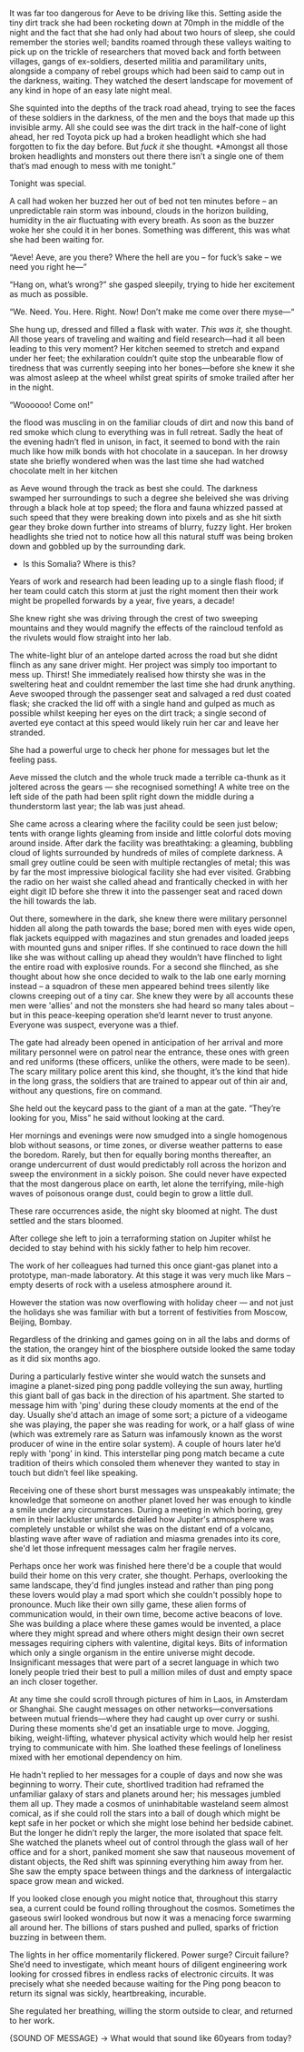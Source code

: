 It was far too dangerous for Aeve to be driving like this. Setting aside the tiny dirt track she had been rocketing down at 70mph in the middle of the night and the fact that she had only had about two hours of sleep, she could remember the stories well; bandits roamed through these valleys waiting to pick up on the trickle of researchers that moved back and forth between villages, gangs of ex-soldiers, deserted militia and paramilitary units, alongside a company of rebel groups which had been said to camp out in the darkness, waiting. They watched the desert landscape for movement of any kind in hope of an easy late night meal.

She squinted into the depths of the track road ahead, trying to see the faces of these soldiers in the darkness, of the men and the boys that made up this invisible army. All she could see was the dirt track in the half-cone of light ahead, her red Toyota pick up had a broken headlight which she had forgotten to fix the day before. But *fuck it* she thought. *Amongst all those broken headlights and monsters out there there isn’t a single one of them that’s mad enough to mess with me tonight.”

Tonight was special.

A call had woken her buzzed her out of bed not ten minutes before – an unpredictable rain storm was inbound, clouds in the horizon building, humidity in the air fluctuating with every breath. As soon as the buzzer woke her she could it in her bones. Something was different, this was what she had been waiting for. 

“Aeve! Aeve, are you there? Where the hell are you – for fuck’s sake – we need you right he—” 

“Hang on, what’s wrong?” she gasped sleepily, trying to hide her excitement as much as possible.

“We. Need. You. Here. Right. Now! Don’t make me come over there myse—“

She hung up, dressed and filled a flask with water. *This was it*, she thought. All those years of traveling and waiting and field research—had it all been leading to this very moment? Her kitchen seemed to stretch and expand under her feet; the exhilaration couldn’t quite stop the unbearable flow of tiredness that was currently seeping into her bones—before she knew it she was almost asleep at the wheel whilst great spirits of smoke trailed after her in the night.

“Woooooo! Come on!” 

the flood was muscling in on the familiar clouds of dirt and now this band of red smoke which clung to everything was in full retreat. Sadly the heat of the evening hadn’t fled in unison, in fact, it seemed to bond with the rain much like how milk bonds with hot chocolate in a saucepan. In her drowsy state she briefly wondered when was the last  time she had watched chocolate melt in her kitchen

as Aeve wound through the track as best she could. The darkness swamped her surroundings to such a degree she beleived she was driving through a black hole at top speed; the flora and fauna whizzed passed at such speed that they were breaking down into pixels and as she hit sixth gear they broke down further into streams of blurry, fuzzy light. Her broken headlights she tried not to notice how all this natural stuff was being broken down and gobbled up by the surrounding dark. 


- Is this Somalia? Where is this?

Years of work and research had been leading up to a single flash flood; if her team could catch this storm at just the right moment then their work might be propelled forwards by a year, five years, a decade!

She knew right she was driving through the crest of two sweeping mountains and they would magnify the effects of the raincloud tenfold as the rivulets would flow straight into her lab. 

The white-light blur of an antelope darted across the road but she didnt flinch as any sane driver might. Her project was simply too important to mess up. Thirst! She immediately realised how thirsty she was in the sweltering heat and couldnt remember the last time she had drunk anything. Aeve swooped through the passenger seat and salvaged a red dust coated flask; she cracked the lid off with a single hand and gulped as much as possible whilst keeping her eyes on the dirt track; a single second of averted eye contact at this speed would likely ruin her car and leave her stranded. 

She had a powerful urge to check her phone for messages but let the feeling pass.

Aeve missed the clutch and the whole truck made a terrible ca-thunk as it joltered across the gears — she recognised something! A white tree on the left side of the path had been split right down the middle during a thunderstorm last year; the lab was just ahead.

She came across a clearing where the facility could be seen just below; tents with orange lights gleaming from inside and little colorful dots moving around inside. After dark the facility was breathtaking: a gleaming, bubbling cloud of lights surrounded by hundreds of miles of complete darkness. A small grey outline could be seen with multiple rectangles of metal; this was by far the most impressive biological facility she had ever visited. Grabbing the radio on her waist she called ahead and frantically checked in with her eight digit ID before she threw it into the passenger seat and raced down the hill towards the lab. 

Out there, somewhere in the dark, she knew there were military personnel hidden all along the path towards the base; bored men with eyes wide open, flak jackets equipped with magazines and stun grenades and loaded jeeps with mounted guns and sniper rifles. If she continued to race down the hill like she was without calling up ahead they wouldn’t have flinched to light the entire road with explosive rounds. For a second she flinched, as she thought about how she once decided to walk to the lab one early morning instead – a squadron of these men appeared behind trees silently like clowns creeping out of a tiny car. She knew they were by all accounts these men were 'allies' and not the monsters she had heard so many tales about – but in this peace-keeping operation she’d learnt never to trust anyone. Everyone was suspect, everyone was a thief.

The gate had already been opened in anticipation of her arrival and more military personnel were on patrol near the entrance, these ones with green and red uniforms (these officers, unlike the others, were made to be seen). The scary military police arent this kind, she thought, it’s the kind that hide in the long grass, the soldiers that are trained to appear out of thin air and, without any questions, fire on command.

She held out the keycard pass to the giant of a man at the gate. “They’re looking for you, Miss” he said without looking at the card.



Her mornings and evenings were now smudged into a single homogenous blob without seasons, or time zones, or diverse weather patterns to ease the boredom. Rarely, but then for equally boring months thereafter, an orange undercurrent of dust would predictably roll across the horizon and sweep the environment in a sickly poison. She could never have expected that the most dangerous place on earth, let alone the terrifying, mile-high waves of poisonous orange dust, could begin to grow a little dull.

These rare occurrences aside, the night sky bloomed at night. The dust settled and the stars bloomed.

After college she left to join a terraforming station on Jupiter whilst he decided to stay behind with his sickly father to help him recover. 

The work of her colleagues had turned this once giant-gas planet into a prototype, man-made laboratory. At this stage it was very much like Mars – empty deserts of rock with a useless atmosphere around it.

However the station was now overflowing with holiday cheer — and not just the holidays she was familiar with but a torrent of festivities from Moscow, Beijing, Bombay. 

Regardless of the drinking and games going on in all the labs and dorms of the station, the orangey hint of the biosphere outside looked the same today as it did six months ago.

During a particularly festive winter she would watch the sunsets and imagine a planet-sized ping pong paddle volleying the sun away, hurtling this giant ball of gas back in the direction of his apartment. She started to message him with 'ping' during these cloudy moments at the end of the day. Usually she'd attach an image of some sort; a picture of a videogame she was playing, the paper she was reading for work, or a half glass of wine (which was extremely rare as Saturn was infamously known as the worst producer of wine in the entire solar system). A couple of hours later he’d reply with 'pong' in kind. This interstellar ping pong match became a cute tradition of theirs which consoled them whenever they wanted to stay in touch but didn’t feel like speaking.

Receiving one of these short burst messages was unspeakably intimate; the knowledge that someone on another planet loved her was enough to kindle a smile under any circumstances. During a meeting in which boring, grey men in their lackluster unitards detailed how Jupiter's atmosphere was completely unstable or whilst she was on the distant end of a volcano, blasting wave after wave of radiation and miasma grenades into its core, she'd let those infrequent messages calm her fragile nerves. 

Perhaps once her work was finished here there'd be a couple that would build their home on this very crater, she thought. Perhaps, overlooking the same landscape, they'd find jungles instead and rather than ping pong these lovers would play a mad sport which she couldn't possibly hope to pronounce. Much like their own silly game, these alien forms of communication would, in their own time, become active beacons of love. She was building a place where these games would be invented, a place where they might spread and where others might design their own secret messages requiring ciphers with valentine, digital keys. Bits of information which only a single organism in the entire universe might decode. Insignificant messages that were part of a secret language in which two lonely people tried their best to pull a million miles of dust and empty space an inch closer together.

At any time she could scroll through pictures of him in Laos, in Amsterdam or Shanghai. She caught messages on other networks—conversations between mutual friends—where they had caught up over curry or sushi. During these moments she'd get an insatiable urge to move. Jogging, biking, weight-lifting, whatever physical activity which would help her resist trying to communicate with him. She loathed these feelings of loneliness mixed with her emotional dependency on him.

He hadn't replied to her messages for a couple of days and now she was beginning to worry. Their cute, shortlived tradition had reframed the unfamiliar galaxy of stars and planets around her; his messages jumbled them all up. They made a cosmos of uninhabitable wasteland seem almost comical, as if she could roll the stars into a ball of dough which might be kept safe in her pocket or which she might lose behind her bedside cabinet. But the longer he didn’t reply the larger, the more isolated that space felt. She watched the planets wheel out of control through the glass wall of her office and for a short, paniked moment she saw that nauseous movement of distant objects, the Red shift was spinning everything him away from her. She saw the empty space between things and the darkness of intergalactic space grow mean and wicked.

If you looked close enough you might notice that, throughout this starry sea, a current could be found rolling throughout the cosmos. Sometimes the gaseous swirl looked wondrous but now it was a menacing force swarming all around her. The billions of stars pushed and pulled, sparks of friction buzzing in between them.

The lights in her office momentarily flickered. Power surge? Circuit failure? She’d need to investigate, which meant hours of diligent engineering work looking for crossed fibres in endless racks of electronic circuits. It was precisely what she needed because waiting for the Ping pong beacon to return its signal was sickly, heartbreaking, incurable.

She regulated her breathing, willing the storm outside to clear, and returned to her work.

{SOUND OF MESSAGE} -> What would that sound like 60years from today?





